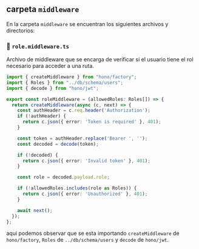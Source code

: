## carpeta `middleware`

En la carpeta `middleware` se encuentran los siguientes archivos y directorios:

### 📑 `role.middleware.ts`
Archivo de middleware que se encarga de verificar si el usuario tiene el rol necesario para acceder a una ruta.

```typescript	
import { createMiddleware } from "hono/factory";
import { Roles } from "../db/schema/users";
import { decode } from "hono/jwt";

export const roleMiddleware = (allowedRoles: Roles[]) => {
  return createMiddleware(async (c, next) => {
    const authHeader = c.req.header('Authorization');
    if (!authHeader) {
      return c.json({ error: 'Token is required' }, 401);
    }

    const token = authHeader.replace('Bearer ', '');
    const decoded = decode(token);

    if (!decoded) {
      return c.json({ error: 'Invalid token' }, 401);
    }

    const role = decoded.payload.role;

    if (!allowedRoles.includes(role as Roles)) {
      return c.json({ error: 'Unauthorized' }, 401);
    }

    await next();
  });
};
```

aqui podemos observar que se esta importando `createMiddleware` de `hono/factory`, `Roles` de `../db/schema/users` y `decode` de `hono/jwt`.
